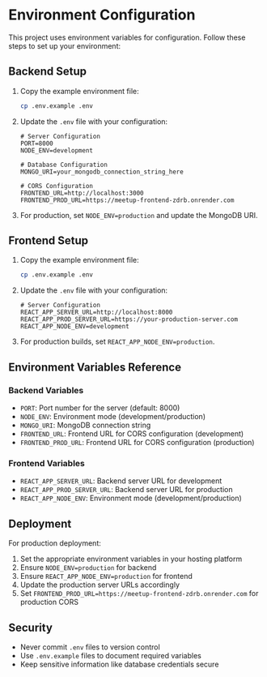 # Environment Configuration

This project uses environment variables for configuration. Follow these steps to set up your environment:

## Backend Setup

1. Copy the example environment file:
   ```bash
   cp .env.example .env
   ```

2. Update the `.env` file with your configuration:
   ```env
   # Server Configuration
   PORT=8000
   NODE_ENV=development

   # Database Configuration
   MONGO_URI=your_mongodb_connection_string_here

   # CORS Configuration
   FRONTEND_URL=http://localhost:3000
   FRONTEND_PROD_URL=https://meetup-frontend-zdrb.onrender.com
   ```

3. For production, set `NODE_ENV=production` and update the MongoDB URI.

## Frontend Setup

1. Copy the example environment file:
   ```bash
   cp .env.example .env
   ```

2. Update the `.env` file with your configuration:
   ```env
   # Server Configuration
   REACT_APP_SERVER_URL=http://localhost:8000
   REACT_APP_PROD_SERVER_URL=https://your-production-server.com
   REACT_APP_NODE_ENV=development
   ```

3. For production builds, set `REACT_APP_NODE_ENV=production`.

## Environment Variables Reference

### Backend Variables

- `PORT`: Port number for the server (default: 8000)
- `NODE_ENV`: Environment mode (development/production)
- `MONGO_URI`: MongoDB connection string
- `FRONTEND_URL`: Frontend URL for CORS configuration (development)
- `FRONTEND_PROD_URL`: Frontend URL for CORS configuration (production)

### Frontend Variables

- `REACT_APP_SERVER_URL`: Backend server URL for development
- `REACT_APP_PROD_SERVER_URL`: Backend server URL for production
- `REACT_APP_NODE_ENV`: Environment mode (development/production)

## Deployment

For production deployment:

1. Set the appropriate environment variables in your hosting platform
2. Ensure `NODE_ENV=production` for backend
3. Ensure `REACT_APP_NODE_ENV=production` for frontend
4. Update the production server URLs accordingly
5. Set `FRONTEND_PROD_URL=https://meetup-frontend-zdrb.onrender.com` for production CORS

## Security

- Never commit `.env` files to version control
- Use `.env.example` files to document required variables
- Keep sensitive information like database credentials secure
